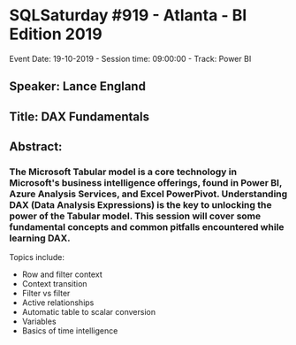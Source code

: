# SQLSaturday #919 - Atlanta - BI Edition 2019
Event Date: 19-10-2019 - Session time: 09:00:00 - Track: Power BI
## Speaker: Lance England
## Title: DAX Fundamentals
## Abstract:
### The Microsoft Tabular model is a core technology in Microsoft's business intelligence offerings, found in Power BI, Azure Analysis Services, and Excel PowerPivot. Understanding DAX (Data Analysis Expressions) is the key to unlocking the power of the Tabular model. This session will cover some fundamental concepts and common pitfalls encountered while learning DAX. 

Topics include:
* Row and filter context
* Context transition
* Filter vs filter
* Active relationships
* Automatic table to scalar conversion
* Variables
* Basics of time intelligence
